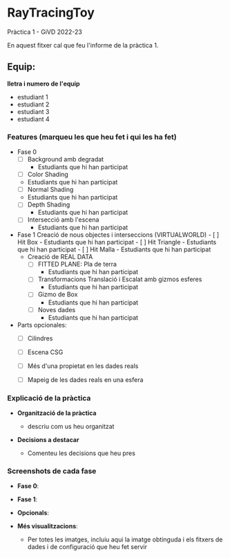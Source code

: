 # RayTracingToy
Pràctica 1 - GiVD 2022-23

En aquest fitxer cal que feu l'informe de la pràctica 1.

## Equip:
**lletra i numero de l'equip**
* estudiant 1
* estudiant 2
* estudiant 3
* estudiant 4

### Features (marqueu les que heu fet i qui les ha fet)
- Fase 0
    - [ ] Background amb degradat
      - Estudiants que hi han participat
    - [ ] Color Shading
     - Estudiants que hi han participat
    - [ ] Normal Shading
     - Estudiants que hi han participat
    - [ ] Depth Shading
      - Estudiants que hi han participat
    - [ ] Intersecció amb l'escena
      - Estudiants que hi han participat
 - Fase 1
    Creació de nous objectes i interseccions (VIRTUALWORLD) 
        - [ ] Hit Box
          - Estudiants que hi han participat
        - [ ] Hit Triangle
          - Estudiants que hi han participat
        - [ ] Hit Malla
          - Estudiants que hi han participat
    - Creació de REAL DATA
        - [ ] FITTED PLANE: Pla de terra
          - Estudiants que hi han participat
        - [ ] Transformacions Translació i Escalat amb gizmos esferes
          - Estudiants que hi han participat
        - [ ] Gizmo de Box
          - Estudiants que hi han participat
        - [ ] Noves dades
          - Estudiants que hi han participat
       

- Parts opcionales: 
  - [ ] Cilindres
   
  - [ ] Escena CSG 
  
  - [ ] Més d'una propietat en les dades reals
   
  - [ ] Mapeig de les dades reals en una esfera
  
    
    
### Explicació de la pràctica    
  * **Organització de la pràctica**
    * descriu com us heu organitzat
  
  * **Decisions a destacar**
    * Comenteu les decisions que heu pres 
### Screenshots de cada fase
* **Fase 0**: 

* **Fase 1**: 



* **Opcionals**:


* **Més visualitzacions**:

   * Per totes les imatges, incluiu aqui la imatge obtinguda i els fitxers de dades i de configuració que heu fet servir
